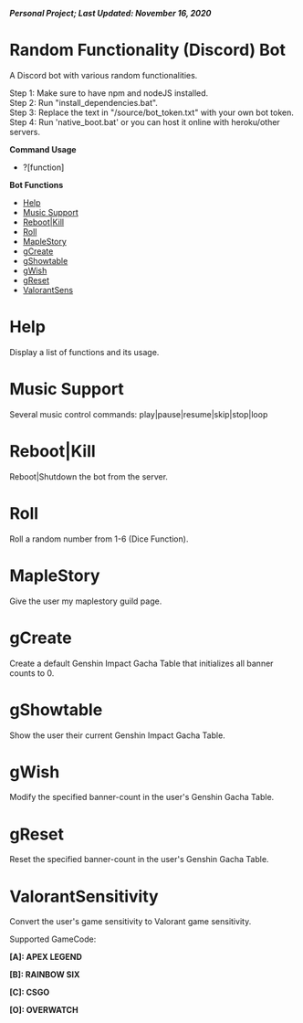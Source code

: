 ***Personal Project; Last Updated: November 16, 2020***
# Random Functionality (Discord) Bot #
A Discord bot with various random functionalities.

Step 1: Make sure to have npm and nodeJS installed.</br>
Step 2: Run "install_dependencies.bat".</br>
Step 3: Replace the text in "/source/bot_token.txt" with your own bot token.</br>
Step 4: Run 'native_boot.bat' or you can host it online with heroku/other servers.</br>

**Command Usage**
- \?\[function\]

**Bot Functions**
- [Help](#Help)
- [Music Support](#Music-Support)
- [Reboot|Kill](#rebootkill)
- [Roll](#Roll)
- [MapleStory](#MapleStory)
- [gCreate](#gCreate)
- [gShowtable](#gShowtable)
- [gWish](#gWish)
- [gReset](#gReset)
- [ValorantSens](#ValorantSensitivity)

# Help #
Display a list of functions and its usage.

# Music Support #
Several music control commands: play|pause|resume|skip|stop|loop

# Reboot|Kill #
Reboot|Shutdown the bot from the server.

# Roll #
Roll a random number from 1-6 (Dice Function).

# MapleStory #
Give the user my maplestory guild page.

# gCreate #
Create a default Genshin Impact Gacha Table that initializes all banner counts to 0.

# gShowtable #
Show the user their current Genshin Impact Gacha Table.

# gWish #
Modify the specified banner-count in the user's Genshin Gacha Table.

# gReset #
Reset the specified banner-count in the user's Genshin Gacha Table.

# ValorantSensitivity #
Convert the user's game sensitivity to Valorant game sensitivity.

Supported GameCode:

**\[A\]: APEX LEGEND**

**\[B\]: RAINBOW SIX**

**\[C\]: CSGO**

**\[O\]: OVERWATCH**
